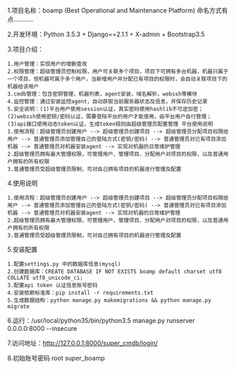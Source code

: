1.项目名称：boamp (Best Operational and Maintenance Platform) 命名方式有点...........

2.开发环境：Python 3.5.3 + Django==2.1.1 + X-admin + Bootstrap3.5

3.项目介绍：

    1.用户管理：实现用户的增删查改
    2.权限管理：超级管理员控制权限，用户可关联多个项目，项目下可拥有多台机器，机器只属于一个项目，但机器可属于多个用户，当新增用户并分配已有项目的权限时，会自动关联项目下的机器给该用户
    3.cmdb管理：包含密钥管理，机器列表，agent安装，域名解析，webssh等模块
    4.监控管理：通过安装监控agent，自动获取当前服务器状态及信息，并保存历史记录
    5.安全说明：(1)平台用户使用session认证，真实密码使用hashlib不可逆加密；(2)webssh使用密钥/密码认证，需要登陆平台的用户才能使用，由平台用户自行管理；(3)api接口使用动态token认证，生成token规则由超级管理员配置管理 平台使用说明
    1.使用流程：超级管理员创建用户 --> 超级管理员创建项目 --> 超级管理员分配项目权限给用户 --> 普通管理员添加管理自己的登陆方式(密钥/密码) --> 普通管理员对已有项目添加机器 --> 普通管理员对机器安装agent --> 实现对机器的日常维护管理
    2.超级管理员拥有最大管理权限，可管理用户、管理项目、分配用户对项目的权限，以及普通用户拥有的所有权限
    3.普通管理员受超级管理员限制，可对自己拥有项目的机器进行管理及配置

4.使用说明

    1.使用流程：超级管理员创建用户 --> 超级管理员创建项目 --> 超级管理员分配项目权限给用户 --> 普通管理员添加管理自己的登陆方式(密钥/密码) --> 普通管理员对已有项目添加机器 --> 普通管理员对机器安装agent --> 实现对机器的日常维护管理
    2.超级管理员拥有最大管理权限，可管理用户、管理项目、分配用户对项目的权限，以及普通用户拥有的所有权限
    3.普通管理员受超级管理员限制，可对自己拥有项目的机器进行管理及配置

5.安装配置

    1.配置settings.py 中的数据库信息(mysql)
    2.创建数据库：CREATE DATABASE IF NOT EXISTS boamp default charset utf8 COLLATE utf8_unicode_ci;
    3.配置api token 认证信息账号密码
    4.安装依赖标准库：pip install -r requirements.txt
    5.生成数据结构：python manage.py makemigrations && python manage.py migrate

6.运行：/usr/local/python35/bin/python3.5 manage.py runserver 0.0.0.0:8000 --insecure

7.访问地址：http://127.0.0.1:8000/super_cmdb/login/

8.初始账号密码
    root
    super_boamp
